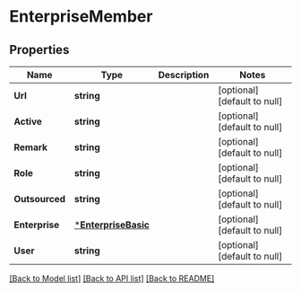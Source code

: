 # EnterpriseMember

## Properties
Name | Type | Description | Notes
------------ | ------------- | ------------- | -------------
**Url** | **string** |  | [optional] [default to null]
**Active** | **string** |  | [optional] [default to null]
**Remark** | **string** |  | [optional] [default to null]
**Role** | **string** |  | [optional] [default to null]
**Outsourced** | **string** |  | [optional] [default to null]
**Enterprise** | [***EnterpriseBasic**](EnterpriseBasic.md) |  | [optional] [default to null]
**User** | **string** |  | [optional] [default to null]

[[Back to Model list]](../README.md#documentation-for-models) [[Back to API list]](../README.md#documentation-for-api-endpoints) [[Back to README]](../README.md)


